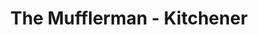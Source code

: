 ---
title: "The Mufflerman - Kitchener"
url: /kitchener/the-mufflerman-kitchener/
shop: Autowerkstatt
---